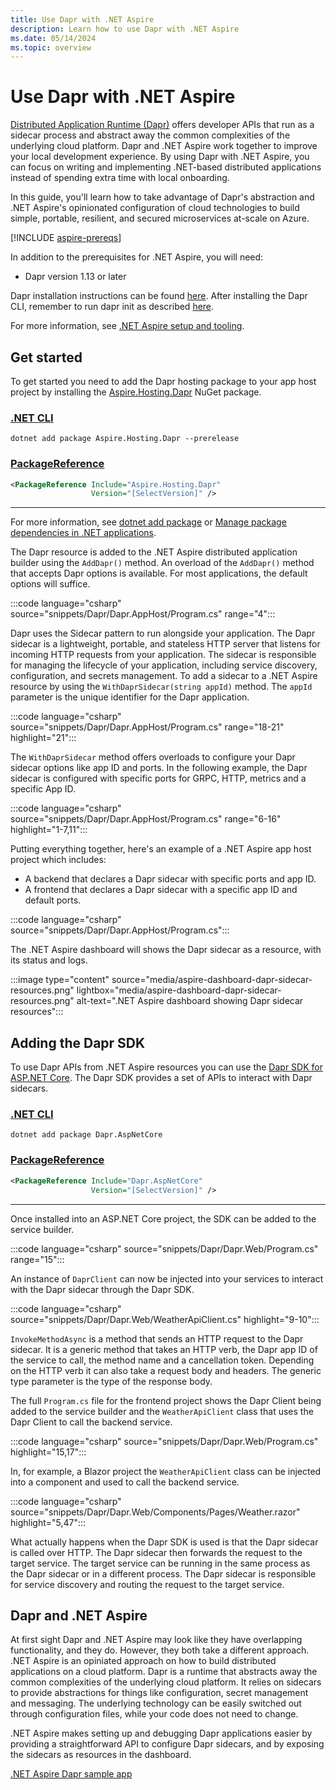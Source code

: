 ```yaml
---
title: Use Dapr with .NET Aspire
description: Learn how to use Dapr with .NET Aspire
ms.date: 05/14/2024
ms.topic: overview
---
```


# Use Dapr with .NET Aspire

[Distributed Application Runtime (Dapr)](https://docs.dapr.io/) offers developer APIs that run as a sidecar process and abstract away the common complexities of the underlying cloud platform. Dapr and .NET Aspire work together to improve your local development experience. By using Dapr with .NET Aspire, you can focus on writing and implementing .NET-based distributed applications instead of spending extra time with local onboarding.  

In this guide, you'll learn how to take advantage of Dapr's abstraction and .NET Aspire's opinionated configuration of cloud technologies to build simple, portable, resilient, and secured microservices at-scale on Azure.

[!INCLUDE [aspire-prereqs](../includes/aspire-prereqs.md)]

In addition to the prerequisites for .NET Aspire, you will need:

- Dapr version 1.13 or later

Dapr installation instructions can be found [here](https://docs.dapr.io/getting-started/install-dapr-cli/). After installing the Dapr CLI, remember to run dapr init as described [here](https://docs.dapr.io/getting-started/install-dapr-selfhost/).

For more information, see [.NET Aspire setup and tooling](../fundamentals/setup-tooling.md).

## Get started

To get started you need to add the Dapr hosting package to your app host project by installing the [Aspire.Hosting.Dapr](https://www.nuget.org/packages/Aspire.Hosting.Dapr) NuGet package.

### [.NET CLI](#tab/dotnet-cli)

```dotnetcli
dotnet add package Aspire.Hosting.Dapr --prerelease
```

### [PackageReference](#tab/package-reference)

```xml
<PackageReference Include="Aspire.Hosting.Dapr"
                  Version="[SelectVersion]" />
```

---

For more information, see [dotnet add package](/dotnet/core/tools/dotnet-add-package) or [Manage package dependencies in .NET applications](/dotnet/core/tools/dependencies).

The Dapr resource is added to the .NET Aspire distributed application builder using the `AddDapr()` method.
An overload of the `AddDapr()` method that accepts Dapr options is available. For most applications, the default options will suffice.

:::code language="csharp" source="snippets/Dapr/Dapr.AppHost/Program.cs" range="4":::

Dapr uses the Sidecar pattern to run alongside your application. The Dapr sidecar is a lightweight, portable, and stateless HTTP server that listens for incoming HTTP requests from your application. The sidecar is responsible for managing the lifecycle of your application, including service discovery, configuration, and secrets management. To add a sidecar to a .NET Aspire resource by using the `WithDaprSidecar(string appId)` method. The `appId` parameter is the unique identifier for the Dapr application.

:::code language="csharp" source="snippets/Dapr/Dapr.AppHost/Program.cs" range="18-21"  highlight="21":::

The `WithDaprSidecar` method offers overloads to configure your Dapr sidecar options like app ID and ports. In the following example, the Dapr sidecar is configured with specific ports for GRPC, HTTP, metrics and a specific App ID.

:::code language="csharp" source="snippets/Dapr/Dapr.AppHost/Program.cs" range="6-16"  highlight="1-7,11":::

Putting everything together, here's an example of a .NET Aspire app host project which includes:

- A backend that declares a Dapr sidecar with specific ports and app ID.
- A frontend that declares a Dapr sidecar with a specific app ID and default ports.

:::code language="csharp" source="snippets/Dapr/Dapr.AppHost/Program.cs":::

The .NET Aspire dashboard will shows the Dapr sidecar as a resource, with its status and logs.

:::image type="content" source="media/aspire-dashboard-dapr-sidecar-resources.png" lightbox="media/aspire-dashboard-dapr-sidecar-resources.png" alt-text=".NET Aspire dashboard showing Dapr sidecar resources":::

## Adding the Dapr SDK

To use Dapr APIs from .NET Aspire resources you can use the [Dapr SDK for ASP.NET Core](https://www.nuget.org/packages/Dapr.AspNetCore/). The Dapr SDK provides a set of APIs to interact with Dapr sidecars.

### [.NET CLI](#tab/dotnet-cli)

```dotnetcli
dotnet add package Dapr.AspNetCore
```

### [PackageReference](#tab/package-reference)

```xml
<PackageReference Include="Dapr.AspNetCore"
                  Version="[SelectVersion]" />
```

---

Once installed into an ASP.NET Core project, the SDK can be added to the service builder.

:::code language="csharp" source="snippets/Dapr/Dapr.Web/Program.cs" range="15":::

An instance of `DaprClient` can now be injected into your services to interact with the Dapr sidecar through the Dapr SDK.

:::code language="csharp" source="snippets/Dapr/Dapr.Web/WeatherApiClient.cs" highlight="9-10":::

`InvokeMethodAsync` is a method that sends an HTTP request to the Dapr sidecar. It is a generic method that takes an HTTP verb, the Dapr app ID of the service to call, the method name and a cancellation token. Depending on the HTTP verb it can also take a request body and headers. The generic type parameter is the type of the response body.

The full `Program.cs` file for the frontend project shows the Dapr Client being added to the service builder and the `WeatherApiClient` class that uses the Dapr Client to call the backend service.

:::code language="csharp" source="snippets/Dapr/Dapr.Web/Program.cs" highlight="15,17":::

In, for example, a Blazor project the `WeatherApiClient` class can be injected into a component and used to call the backend service.

:::code language="csharp" source="snippets/Dapr/Dapr.Web/Components/Pages/Weather.razor" highlight="5,47":::

What actually happens when the Dapr SDK is used is that the Dapr sidecar is called over HTTP. The Dapr sidecar then forwards the request to the target service. The target service can be running in the same process as the Dapr sidecar or in a different process. The Dapr sidecar is responsible for service discovery and routing the request to the target service.

## Dapr and .NET Aspire

At first sight Dapr and .NET Aspire may look like they have overlapping functionality, and they do. However, they both take a different approach. .NET Aspire is an opiniated approach on how to build distributed applications on a cloud platform. Dapr is a runtime that abstracts away the common complexities of the underlying cloud platform. It relies on sidecars to provide abstractions for things like configuration, secret management and messaging. The underlying technology can be easily switched out through configuration files, while your code does not need to change.

.NET Aspire makes setting up and debugging Dapr applications easier by providing a straightforward API to configure Dapr sidecars, and by exposing the sidecars as resources in the dashboard.

[.NET Aspire Dapr sample app](/samples/dotnet/aspire-samples/aspire-dapr/)
